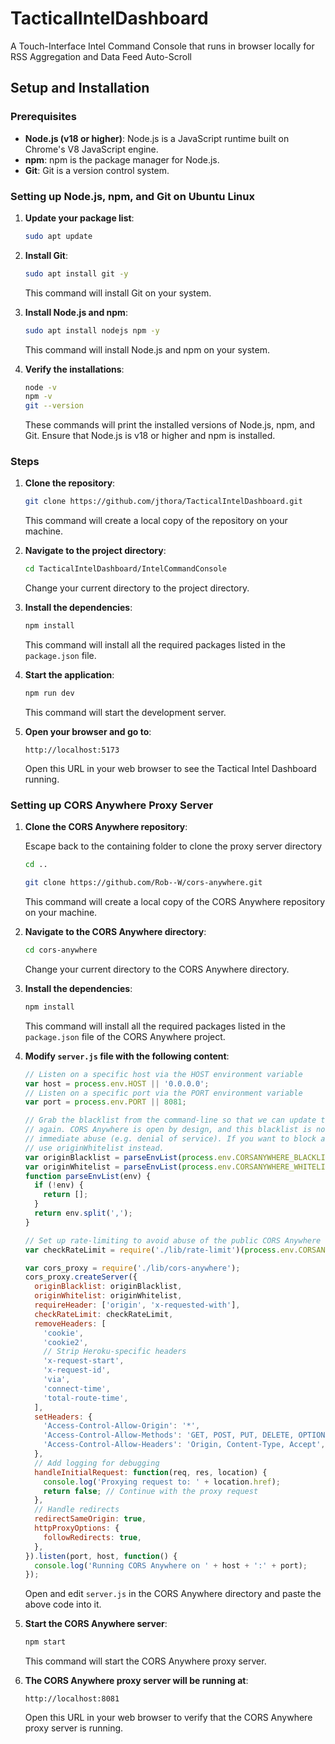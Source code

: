 # TacticalIntelDashboard
A Touch-Interface Intel Command Console that runs in browser locally for RSS Aggregation and Data Feed Auto-Scroll

## Setup and Installation

### Prerequisites
- **Node.js (v18 or higher)**: Node.js is a JavaScript runtime built on Chrome's V8 JavaScript engine.
- **npm**: npm is the package manager for Node.js.
- **Git**: Git is a version control system.

### Setting up Node.js, npm, and Git on Ubuntu Linux
1. **Update your package list**:
    ```sh
    sudo apt update
    ```

2. **Install Git**:
    ```sh
    sudo apt install git -y
    ```
    This command will install Git on your system.

3. **Install Node.js and npm**:
    ```sh
    sudo apt install nodejs npm -y
    ```
    This command will install Node.js and npm on your system.

4. **Verify the installations**:
    ```sh
    node -v
    npm -v
    git --version
    ```
    These commands will print the installed versions of Node.js, npm, and Git. Ensure that Node.js is v18 or higher and npm is installed.

### Steps
1. **Clone the repository**:
    ```sh
    git clone https://github.com/jthora/TacticalIntelDashboard.git
    ```
    This command will create a local copy of the repository on your machine.

2. **Navigate to the project directory**:
    ```sh
    cd TacticalIntelDashboard/IntelCommandConsole
    ```
    Change your current directory to the project directory.

3. **Install the dependencies**:
    ```sh
    npm install
    ```
    This command will install all the required packages listed in the `package.json` file.

4. **Start the application**:
    ```sh
    npm run dev
    ```
    This command will start the development server.

5. **Open your browser and go to**:
    ```
    http://localhost:5173
    ```
    Open this URL in your web browser to see the Tactical Intel Dashboard running.

### Setting up CORS Anywhere Proxy Server

1. **Clone the CORS Anywhere repository**:
    
    Escape back to the containing folder to clone the proxy server directory
    ```sh
    cd ..
    ```

    ```sh
    git clone https://github.com/Rob--W/cors-anywhere.git
    ```
    This command will create a local copy of the CORS Anywhere repository on your machine.

2. **Navigate to the CORS Anywhere directory**:
    ```sh
    cd cors-anywhere
    ```
    Change your current directory to the CORS Anywhere directory.

3. **Install the dependencies**:
    ```sh
    npm install
    ```
    This command will install all the required packages listed in the `package.json` file of the CORS Anywhere project.

4. **Modify `server.js` file with the following content**:
    ```javascript
    // Listen on a specific host via the HOST environment variable
    var host = process.env.HOST || '0.0.0.0';
    // Listen on a specific port via the PORT environment variable
    var port = process.env.PORT || 8081;

    // Grab the blacklist from the command-line so that we can update the blacklist without deploying
    // again. CORS Anywhere is open by design, and this blacklist is not used, except for countering
    // immediate abuse (e.g. denial of service). If you want to block all origins except for some,
    // use originWhitelist instead.
    var originBlacklist = parseEnvList(process.env.CORSANYWHERE_BLACKLIST);
    var originWhitelist = parseEnvList(process.env.CORSANYWHERE_WHITELIST);
    function parseEnvList(env) {
      if (!env) {
        return [];
      }
      return env.split(',');
    }

    // Set up rate-limiting to avoid abuse of the public CORS Anywhere server.
    var checkRateLimit = require('./lib/rate-limit')(process.env.CORSANYWHERE_RATELIMIT);

    var cors_proxy = require('./lib/cors-anywhere');
    cors_proxy.createServer({
      originBlacklist: originBlacklist,
      originWhitelist: originWhitelist,
      requireHeader: ['origin', 'x-requested-with'],
      checkRateLimit: checkRateLimit,
      removeHeaders: [
        'cookie',
        'cookie2',
        // Strip Heroku-specific headers
        'x-request-start',
        'x-request-id',
        'via',
        'connect-time',
        'total-route-time',
      ],
      setHeaders: {
        'Access-Control-Allow-Origin': '*',
        'Access-Control-Allow-Methods': 'GET, POST, PUT, DELETE, OPTIONS',
        'Access-Control-Allow-Headers': 'Origin, Content-Type, Accept',
      },
      // Add logging for debugging
      handleInitialRequest: function(req, res, location) {
        console.log('Proxying request to: ' + location.href);
        return false; // Continue with the proxy request
      },
      // Handle redirects
      redirectSameOrigin: true,
      httpProxyOptions: {
        followRedirects: true,
      },
    }).listen(port, host, function() {
      console.log('Running CORS Anywhere on ' + host + ':' + port);
    });
    ```
    Open and edit `server.js` in the CORS Anywhere directory and paste the above code into it.

5. **Start the CORS Anywhere server**:
    ```sh
    npm start
    ```
    This command will start the CORS Anywhere proxy server.

6. **The CORS Anywhere proxy server will be running at**:
    ```
    http://localhost:8081
    ```
    Open this URL in your web browser to verify that the CORS Anywhere proxy server is running.
